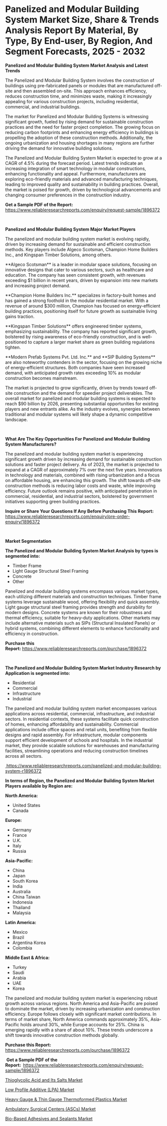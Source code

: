 <p><h1>Panelized and Modular Building System Market Size, Share & Trends Analysis Report By Material, By Type, By End-user, By Region, And Segment Forecasts, 2025 - 2032</h1></p><p><strong>Panelized and Modular Building System Market Analysis and Latest Trends</strong></p>
<p><p>The Panelized and Modular Building System involves the construction of buildings using pre-fabricated panels or modules that are manufactured off-site and then assembled on-site. This approach enhances efficiency, reduces construction time, and minimizes waste, making it increasingly appealing for various construction projects, including residential, commercial, and industrial buildings.</p><p>The market for Panelized and Modular Building Systems is witnessing significant growth, fueled by rising demand for sustainable construction practices and the need for faster project completion. The growing focus on reducing carbon footprints and enhancing energy efficiency in buildings is propelling the adoption of these construction methods. Additionally, the ongoing urbanization and housing shortages in many regions are further driving the demand for innovative building solutions.</p><p>The Panelized and Modular Building System Market is expected to grow at a CAGR of 4.5% during the forecast period. Latest trends indicate an increasing integration of smart technology in modular constructions, enhancing functionality and appeal. Furthermore, manufacturers are exploring eco-friendly materials and advanced manufacturing techniques, leading to improved quality and sustainability in building practices. Overall, the market is poised for growth, driven by technological advancements and changing consumer preferences in the construction industry.</p></p>
<p><strong>Get a Sample PDF of the Report:&nbsp;</strong> <a href="https://www.reliableresearchreports.com/enquiry/request-sample/1896372?utm_campaign=118&utm_medium=2&utm_source=Github&utm_content=ia&utm_term=13012025&utm_id=panelized-and-modular-building-system">https://www.reliableresearchreports.com/enquiry/request-sample/1896372</a></p>
<p>&nbsp;</p>
<p><strong>Panelized and Modular Building System Major Market Players</strong></p>
<p><p>The panelized and modular building system market is evolving rapidly, driven by increasing demand for sustainable and efficient construction methods. Key players include Algeco Scotsman, Champion Home Builders Inc., and Kingspan Timber Solutions, among others.</p><p>**Algeco Scotsman** is a leader in modular space solutions, focusing on innovative designs that cater to various sectors, such as healthcare and education. The company has seen consistent growth, with revenues exceeding $1 billion in recent years, driven by expansion into new markets and increasing project demand.</p><p>**Champion Home Builders Inc.** specializes in factory-built homes and has gained a strong foothold in the modular residential market. With a revenue of around $300 million, Champion has focused on energy-efficient building practices, positioning itself for future growth as sustainable living gains traction.</p><p>**Kingspan Timber Solutions** offers engineered timber systems, emphasizing sustainability. The company has reported significant growth, bolstered by rising awareness of eco-friendly construction, and is well-positioned to capture a larger market share as green building regulations tighten.</p><p>**Modern Prefab Systems Pvt. Ltd. Inc.** and **SIP Building Systems** are also noteworthy contenders in the sector, focusing on the growing niche of energy-efficient structures. Both companies have seen increased demand, with anticipated growth rates exceeding 10% as modular construction becomes mainstream.</p><p>The market is projected to grow significantly, driven by trends toward off-site construction and the demand for speedier project deliverables. The overall market for panelized and modular building systems is expected to reach $90 billion by 2026, presenting substantial opportunities for existing players and new entrants alike. As the industry evolves, synergies between traditional and modular systems will likely shape a dynamic competitive landscape.</p></p>
<p>&nbsp;</p>
<p><strong>What Are The Key Opportunities For Panelized and Modular Building System Manufacturers?</strong></p>
<p><p>The panelized and modular building system market is experiencing significant growth driven by increasing demand for sustainable construction solutions and faster project delivery. As of 2023, the market is projected to expand at a CAGR of approximately 7% over the next five years. Innovations in technology and materials, combined with rising urbanization and a focus on affordable housing, are enhancing this growth. The shift towards off-site construction methods is reducing labor costs and waste, while improving efficiency. Future outlook remains positive, with anticipated penetration in commercial, residential, and industrial sectors, bolstered by government initiatives supporting green building practices.</p></p>
<p><strong>Inquire or Share Your Questions If Any Before Purchasing This Report:</strong> <a href="https://www.reliableresearchreports.com/enquiry/pre-order-enquiry/1896372?utm_campaign=118&utm_medium=2&utm_source=Github&utm_content=ia&utm_term=13012025&utm_id=panelized-and-modular-building-system">https://www.reliableresearchreports.com/enquiry/pre-order-enquiry/1896372</a></p>
<p>&nbsp;</p>
<p><strong>Market Segmentation</strong></p>
<p><strong>The Panelized and Modular Building System Market Analysis by types is segmented into:</strong></p>
<p><ul><li>Timber Frame</li><li>Light Gauge Structural Steel Framing</li><li>Concrete</li><li>Other</li></ul></p>
<p><p>Panelized and modular building systems encompass various market types, each utilizing different materials and construction techniques. Timber frame systems leverage sustainable wood, offering flexibility and quick assembly. Light gauge structural steel framing provides strength and durability for modern designs. Concrete systems are known for their robustness and thermal efficiency, suitable for heavy-duty applications. Other markets may include alternative materials such as SIPs (Structural Insulated Panels) or hybrid systems, combining different elements to enhance functionality and efficiency in construction.</p></p>
<p><strong>Purchase this Report:&nbsp;</strong><a href="https://www.reliableresearchreports.com/purchase/1896372?utm_campaign=118&utm_medium=2&utm_source=Github&utm_content=ia&utm_term=13012025&utm_id=panelized-and-modular-building-system">https://www.reliableresearchreports.com/purchase/1896372</a></p>
<p>&nbsp;</p>
<p><strong>The Panelized and Modular Building System Market Industry Research by Application is segmented into:</strong></p>
<p><ul><li>Residential</li><li>Commercial</li><li>Infrastructure</li><li>Industrial</li></ul></p>
<p><p>The panelized and modular building system market encompasses various applications across residential, commercial, infrastructure, and industrial sectors. In residential contexts, these systems facilitate quick construction of homes, enhancing affordability and sustainability. Commercial applications include office spaces and retail units, benefiting from flexible designs and rapid assembly. For infrastructure, modular components support efficient development of schools and hospitals. In the industrial market, they provide scalable solutions for warehouses and manufacturing facilities, streamlining operations and reducing construction timelines across all sectors.</p></p>
<p><a href="https://www.reliableresearchreports.com/panelized-and-modular-building-system-r1896372?utm_campaign=118&utm_medium=2&utm_source=Github&utm_content=ia&utm_term=13012025&utm_id=panelized-and-modular-building-system">&nbsp;https://www.reliableresearchreports.com/panelized-and-modular-building-system-r1896372</a></p>
<p><strong>In terms of Region, the Panelized and Modular Building System Market Players available by Region are:</strong></p>
<p>
    <p> <strong> North America: </strong>
        <ul>
            <li>United States</li>
            <li>Canada</li>
        </ul>
        </p> 
    <p> <strong> Europe: </strong>
        <ul>
            <li>Germany</li>
            <li>France</li>
            <li>U.K.</li>
            <li>Italy</li>
            <li>Russia</li>
        </ul>
        </p> 
    <p> <strong> Asia-Pacific: </strong>
        <ul>
            <li>China</li>
            <li>Japan</li>
            <li>South Korea</li>
            <li>India</li>
            <li>Australia</li>
            <li>China Taiwan</li>
            <li>Indonesia</li>
            <li>Thailand</li>
            <li>Malaysia</li>
        </ul>
        </p> 
    <p> <strong> Latin America: </strong>
        <ul>
            <li>Mexico</li>
            <li>Brazil</li>
            <li>Argentina Korea</li>
            <li>Colombia</li>
        </ul>
        </p> 
    <p> <strong> Middle East & Africa: </strong>
        <ul>
            <li>Turkey</li>
            <li>Saudi</li>
            <li>Arabia</li>
            <li>UAE</li>
            <li>Korea</li>
        </ul>
    </p>
    </p>
<p><p>The panelized and modular building system market is experiencing robust growth across various regions. North America and Asia-Pacific are poised to dominate the market, driven by increasing urbanization and construction efficiency. Europe follows closely with significant market contributions. In terms of market share, North America commands approximately 35%, Asia-Pacific holds around 30%, while Europe accounts for 25%. China is emerging rapidly with a share of about 10%. These trends underscore a shift towards innovative construction methods globally.</p></p>
<p><strong>Purchase this Report: </strong><a href="https://www.reliableresearchreports.com/purchase/1896372?utm_campaign=118&utm_medium=2&utm_source=Github&utm_content=ia&utm_term=13012025&utm_id=panelized-and-modular-building-system">https://www.reliableresearchreports.com/purchase/1896372</a></p>
<p>&nbsp;<strong>Get a Sample PDF of the Report:&nbsp;&nbsp;</strong><a href="https://www.reliableresearchreports.com/enquiry/request-sample/1896372?utm_campaign=118&utm_medium=2&utm_source=Github&utm_content=ia&utm_term=13012025&utm_id=panelized-and-modular-building-system">https://www.reliableresearchreports.com/enquiry/request-sample/1896372</a></p>
<p><strong></strong></p>
<p><p><a href="https://github.com/tona7vba/Market-Research-Report-List-1/blob/main/thioglycolic-acid-and-its-salts-market.md?utm_campaign=118&utm_medium=2&utm_source=Github&utm_content=ia&utm_term=13012025&utm_id=panelized-and-modular-building-system">Thioglycolic Acid and Its Salts Market</a></p><p><a href="https://github.com/tasiahtahathorn/Market-Research-Report-List-1/blob/main/low-profile-additive-lpa-market.md?utm_campaign=118&utm_medium=2&utm_source=Github&utm_content=ia&utm_term=13012025&utm_id=panelized-and-modular-building-system">Low Profile Additive (LPA) Market</a></p><p><a href="https://github.com/jeastefanowicz7816/Market-Research-Report-List-1/blob/main/heavy-gauge-thin-gauge-thermoformed-plastics-market.md?utm_campaign=118&utm_medium=2&utm_source=Github&utm_content=ia&utm_term=13012025&utm_id=panelized-and-modular-building-system">Heavy Gauge & Thin Gauge Thermoformed Plastics Market</a></p><p><a href="https://github.com/tambraunrue691969/Market-Research-Report-List-1/blob/main/ambulatory-surgical-centers-ascs-market.md?utm_campaign=118&utm_medium=2&utm_source=Github&utm_content=ia&utm_term=13012025&utm_id=panelized-and-modular-building-system">Ambulatory Surgical Centers (ASCs) Market</a></p><p><a href="https://github.com/oslieselotte2192/Market-Research-Report-List-1/blob/main/bio-based-adhesives-and-sealants-market.md?utm_campaign=118&utm_medium=2&utm_source=Github&utm_content=ia&utm_term=13012025&utm_id=panelized-and-modular-building-system">Bio-Based Adhesives and Sealants Market</a></p></p>